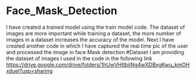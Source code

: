 # Face_Mask_Detection
I have created a trained model using the train model code. The dataset of images are more important while training a dataset, the more number of images in a dataset increases the accuracy of the model.
Next I have created another code in which I have captured the real time pic of the user and processed the image in face Mask detection
#Dataset
I am providing the dataset of images I used in the code in the following link
https://drive.google.com/drive/folders/1hUwVHItbiiNg4wXDBxgKwu_kmOHxduel?usp=sharing
